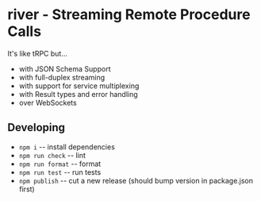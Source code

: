 # river - Streaming Remote Procedure Calls

It's like tRPC but...

- with JSON Schema Support
- with full-duplex streaming
- with support for service multiplexing
- with Result types and error handling
- over WebSockets

## Developing

- `npm i` -- install dependencies
- `npm run check` -- lint
- `npm run format` -- format
- `npm run test` -- run tests
- `npm publish` -- cut a new release (should bump version in package.json first)
